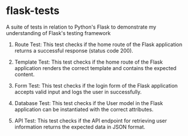# flask-tests
A suite of tests in relation to Python's Flask to demonstrate my understanding of Flask's testing framework

1. Route Test: This test checks if the home route of the Flask application returns a successful response (status code 200).

2. Template Test: This test checks if the home route of the Flask application renders the correct template and contains the expected content.

3. Form Test: This test checks if the login form of the Flask application accepts valid input and logs the user in successfully.

4. Database Test: This test checks if the User model in the Flask application can be instantiated with the correct attributes.

5. API Test: This test checks if the API endpoint for retrieving user information returns the expected data in JSON format.

